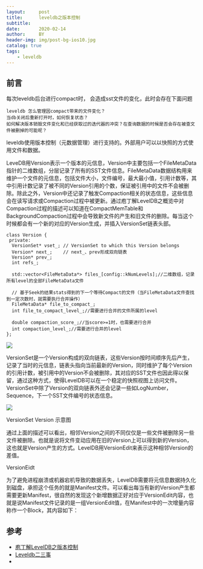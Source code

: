 ```yaml
---
layout:     post
title:      leveldb之版本控制
subtitle:   
date:       2020-02-14
author:     BY
header-img: img/post-bg-ios10.jpg
catalog: true
tags:
    - leveldb
---
```



## 前言
每次leveldb后台进行compact时， 会造成sst文件的变化，此时会存在下面问题

    leveldb 怎么管理因compact带来的文件变化？
    当db关闭后重新打开时，如何恢复状态？
    如何解决版本销毁文件变化和已经获取过的迭代器的冲突？在查询数据的时候是否会存在被查文件被删掉的可能呢？
 
 leveldb使用版本控制（元数据管理）进行支持的。外部用户可以以快照的方式使用文件和数据。

LeveDB用Version表示一个版本的元信息，Version中主要包括一个FileMetaData指针的二维数组，分层记录了所有的SST文件信息。FileMetaData数据结构用来维护一个文件的元信息，包括文件大小，文件编号，最大最小值，引用计数等，其中引用计数记录了被不同的Version引用的个数，保证被引用中的文件不会被删除。除此之外，Version中还记录了触发Compaction相关的状态信息，这些信息会在读写请求或Compaction过程中被更新。通过庖丁解LevelDB之概览中对Compaction过程的描述可以知道在CompactMemTable和BackgroundCompaction过程中会导致新文件的产生和旧文件的删除。每当这个时候都会有一个新的对应的Version生成，并插入VersionSet链表头部。
```obj
class Version {
 private:
  VersionSet* vset_; // VersionSet to which this Version belongs
  Version* next_;    // next_、prev形成双向链表
  Version* prev_;               
  int refs_;                    
 
  std::vector<FileMetaData*> files_[config::kNumLevels];//二维数组，记录所有level的全部FileMetaData文件
 
  // 基于Seek的结果stats得到的下一个等待Compact的文件（当FileMetaData文件查找到一定次数时，就需要执行合并操作）
  FileMetaData* file_to_compact_;
  int file_to_compact_level_;//需要进行合并的文件所属的level
 
  double compaction_score_;//当score>=1时，也需要进行合并
  int compaction_level_;//需要进行合并的level
};
```

![](https://img-blog.csdn.net/20150514155705427?watermark/2/text/aHR0cDovL2Jsb2cuY3Nkbi5uZXQvdTAxMjY1ODM0Ng==/font/5a6L5L2T/fontsize/400/fill/I0JBQkFCMA==/dissolve/70/gravity/Center)

VersionSet是一个Version构成的双向链表，这些Version按时间顺序先后产生，记录了当时的元信息，链表头指向当前最新的Version，同时维护了每个Version的引用计数，被引用中的Version不会被删除，其对应的SST文件也因此得以保留，通过这种方式，使得LevelDB可以在一个稳定的快照视图上访问文件。VersionSet中除了Version的双向链表外还会记录一些如LogNumber，Sequence，下一个SST文件编号的状态信息。

![](https://img-blog.csdn.net/20150514163342237?watermark/2/text/aHR0cDovL2Jsb2cuY3Nkbi5uZXQvdTAxMjY1ODM0Ng==/font/5a6L5L2T/fontsize/400/fill/I0JBQkFCMA==/dissolve/70/gravity/Center)

VersionSet Version 示意图

通过上面的描述可以看出，相邻Version之间的不同仅仅是一些文件被删除另一些文件被删除。也就是说将文件变动应用在旧的Version上可以得到新的Version，这也就是Version产生的方式。LevelDB用VersionEdit来表示这种相邻Version的差值。

VersionEidt

为了避免进程崩溃或机器宕机导致的数据丢失，LevelDB需要将元信息数据持久化到磁盘，承担这个任务的就是Manifest文件。可以看出每当有新的Version产生都需要更新Manifest，很自然的发现这个新增数据正好对应于VersionEdit内容，也就是说Manifest文件记录的是一组VersionEdit值，在Manifest中的一次增量内容称作一个Block，其内容如下：

## 参考
- [庖丁解LevelDB之版本控制](https://catkang.github.io/2017/02/03/leveldb-version.html)
- [Leveldb二三事](https://segmentfault.com/a/1190000009707717?utm_source=tag-newest)
-
